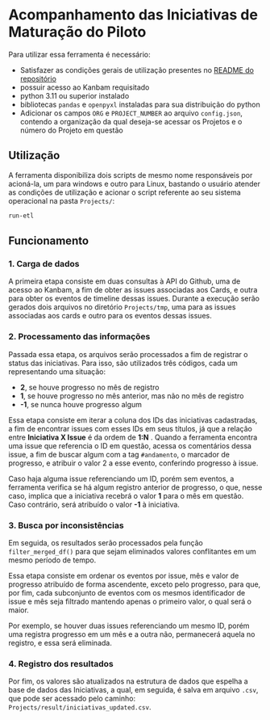 # Acompanhamento das Iniciativas de Maturação do Piloto
Para utilizar essa ferramenta é necessário: 
- Satisfazer as condições gerais de utilização presentes no [README do repositório](../README.md)
- possuir acesso ao Kanbam requisitado
- python 3.11 ou superior instalado
- bibliotecas `pandas` e `openpyxl` instaladas para sua distribuição do python
- Adicionar os campos `ORG` e `PROJECT_NUMBER` ao arquivo `config.json`, contendo a organização da qual deseja-se acessar os Projetos e o número do Projeto em questão 

## Utilização
A ferramenta disponibiliza dois scripts de mesmo nome responsáveis por acioná-la, um para windows e outro para Linux, bastando o usuário atender as condições de utilização e acionar o script referente ao seu sistema operacional na pasta `Projects/`:

```bash
run-etl
```

## Funcionamento
### 1. Carga de dados
A primeira etapa consiste em duas consultas à API do Github, uma de acesso ao Kanbam, a fim de obter as issues associadas aos Cards, e outra para obter os eventos de timeline dessas issues. Durante a execução serão gerados dois arquivos no diretório `Projects/tmp`, uma para as issues associadas aos cards e outro para os eventos dessas issues.

### 2. Processamento das informações
Passada essa etapa, os arquivos serão processados a fim de registrar o status das iniciativas. Para isso, são utilizados três códigos, cada um representando uma situação:
 - **2**, se houve progresso no mês de registro
 - **1**, se houve progresso no mês anterior, mas não no mês de registro
 - **-1**,  se nunca houve progresso algum

 Essa etapa consiste em iterar a coluna dos IDs das iniciativas cadastradas, a fim de encontrar issues com esses IDs em seus títulos, já que a relação entre **Iniciativa X Issue** é da ordem de **1:N** . 
 Quando a ferramenta encontra uma issue que referencia o ID em questão, acessa os comentários dessa issue, a fim de buscar algum com a tag `#andamento`, o marcador de progresso, e atribuir o valor 2 a esse evento, conferindo progresso à issue.

 Caso haja alguma issue referenciando um ID, porém sem eventos, a ferramenta verifica se há algum registro anterior de progresso, o que, nesse caso, implica que a iniciativa recebrá o valor **1** para o mês em questão. Caso contrário, será atribuído o valor **-1** à iniciativa.

### 3. Busca por inconsistências

Em seguida, os resultados serão processados pela função `filter_merged_df()` para que sejam eliminados valores conflitantes em um mesmo período de tempo.

Essa etapa consiste em ordenar os eventos por issue, mês e valor de progresso atribuído de forma ascendente, exceto pelo progresso, para que, por fim, cada subconjunto de eventos com os mesmos identificador de issue e mês seja filtrado mantendo apenas o primeiro valor, o qual será o maior.

Por exemplo, se houver duas issues referenciando um mesmo ID, porém uma registra progresso em um mês e a outra não, permanecerá aquela no registro, e essa será eliminada.

### 4. Registro dos resultados
Por fim, os valores são atualizados na estrutura de dados que espelha a base de dados das Iniciativas, a qual, em seguida, é salva em arquivo `.csv`, que pode ser acessado pelo caminho: `Projects/result/iniciativas_updated.csv`.


